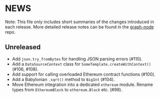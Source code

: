 # NEWS

Note: This file only includes short summaries of the changes introduced in
each release. More detailed release notes can be found in the
[graph-node](https://github.com/graphprotocol/graph-node/tree/master/NEWS.md)
repo.

## Unreleased

- Add `json.try_fromBytes` for handling JSON parsing errors (#110).
- Add a `DataSourceContext` class for `SomeTemplate.createWithContext()`
  (#106, #108).
- Add support for calling overloaded Ethereum contract functions (#100).
- Add a Babylonian `.sqrt()` method to `BigInt` (#104).
- Move Ethereum integration into a dedicated `ethereum` module. Rename
  types from `EthereumBlock` to `ethereum.Block` etc. (#99).
